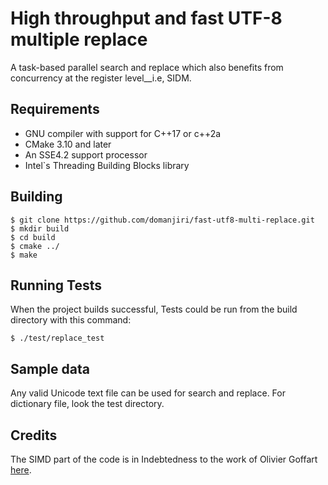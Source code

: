 # High throughput and fast UTF-8 multiple replace

A task-based parallel search and replace which also benefits from concurrency at the register level__i.e, SIDM.

## Requirements

* GNU compiler with support for C++17 or c++2a
* CMake 3.10 and later
* An SSE4.2 support processor
* Intel`s Threading Building Blocks library

## Building

```shell
$ git clone https://github.com/domanjiri/fast-utf8-multi-replace.git
$ mkdir build
$ cd build
$ cmake ../
$ make
```

## Running Tests

When the project builds successful, Tests could be run from the build directory with this command:

```shell
$ ./test/replace_test
```


## Sample data
Any valid Unicode text file can be used for search and replace. For dictionary file, look the test directory.


## Credits

The SIMD part of the code is in Indebtedness to the work of Olivier Goffart [here](https://woboq.com/blog/utf-8-processing-using-simd.html).

